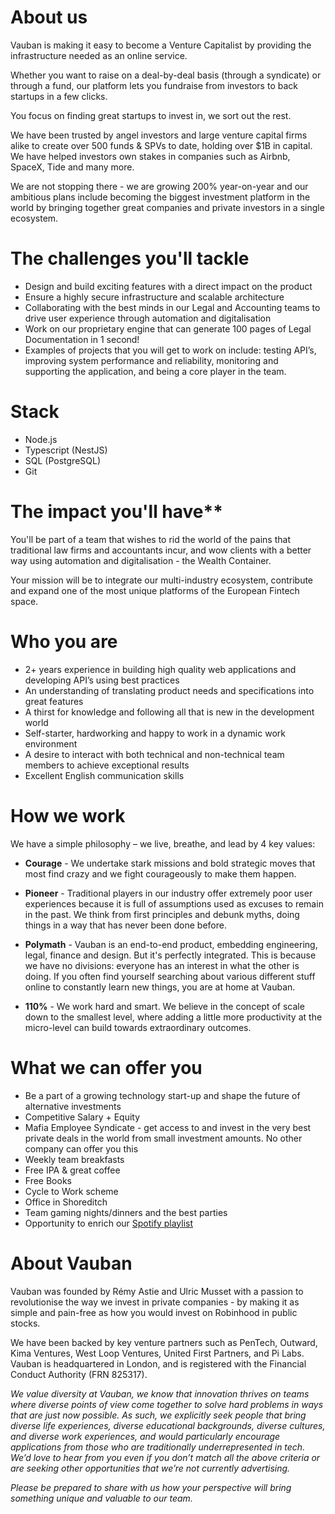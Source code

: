 ﻿

# About us

Vauban is making it easy to become a Venture Capitalist by providing the infrastructure needed as an online service.

Whether you want to raise on a deal-by-deal basis (through a syndicate) or through a fund, our platform lets you fundraise from investors to back startups in a few clicks.

You focus on finding great startups to invest in, we sort out the rest.

We have been trusted by angel investors and large venture capital firms alike to create over 500 funds & SPVs to date, holding over $1B in capital. We have helped investors own stakes in companies such as Airbnb, SpaceX, Tide and many more.

We are not stopping there - we are growing 200% year-on-year and our ambitious plans include becoming the biggest investment platform in the world by bringing together great companies and private investors in a single ecosystem.

# The challenges you'll tackle

- Design and build exciting features with a direct impact on the product
- Ensure a highly secure infrastructure and scalable architecture
- Collaborating with the best minds in our Legal and Accounting teams to drive user experience through automation and digitalisation
- Work on our proprietary engine that can generate 100 pages of Legal Documentation in 1 second!
- Examples of projects that you will get to work on include: testing API’s, improving system performance and reliability, monitoring and supporting the application, and being a core player in the team.

# Stack

- Node.js
- Typescript (NestJS)
- SQL (PostgreSQL)
- Git

# The impact you'll have**

You'll be part of a team that wishes to rid the world of the pains that traditional law firms and accountants incur, and wow clients with a better way using automation and digitalisation - the Wealth Container.

Your mission will be to integrate our multi-industry ecosystem, contribute and expand one of the most unique platforms of the European Fintech space.

# Who you are

- 2+ years experience in building high quality web applications and developing API’s using best practices
- An understanding of translating product needs and specifications into great features
- A thirst for knowledge and following all that is new in the development world
- Self-starter, hardworking and happy to work in a dynamic work environment
- A desire to interact with both technical and non-technical team members to achieve exceptional results
- Excellent English communication skills

# How we work

We have a simple philosophy – we live, breathe, and lead by 4 key values:

- **Courage** - We undertake stark missions and bold strategic moves that most find crazy and we fight courageously to make them happen.

- **Pioneer** - Traditional players in our industry offer extremely poor user experiences because it is full of assumptions used as excuses to remain in the past. We think from first principles and debunk myths, doing things in a way that has never been done before.

- **Polymath** - Vauban is an end-to-end product, embedding engineering, legal, finance and design. But it's perfectly integrated. This is because we have no divisions: everyone has an interest in what the other is doing. If you often find yourself searching about various different stuff online to constantly learn new things, you are at home at Vauban.

- **110%** - We work hard and smart. We believe in the concept of scale down to the smallest level, where adding a little more productivity at the micro-level can build towards extraordinary outcomes.

# What we can offer you

- Be a part of a growing technology start-up and shape the future of alternative investments
- Competitive Salary + Equity
- Mafia Employee Syndicate - get access to and invest in the very best private deals in the world from small investment amounts. No other company can offer you this
- Weekly team breakfasts
- Free IPA & great coffee
- Free Books
- Cycle to Work scheme
- Office in Shoreditch
- Team gaming nights/dinners and the best parties
- Opportunity to enrich our [Spotify](https://open.spotify.com/playlist/4bLeVbPlMdMtfWNmEMSyDN?si=1f9a6a3695ee49e5)[ ](https://open.spotify.com/playlist/4bLeVbPlMdMtfWNmEMSyDN?si=1f9a6a3695ee49e5)[playlist](https://open.spotify.com/playlist/4bLeVbPlMdMtfWNmEMSyDN?si=1f9a6a3695ee49e5)

# About Vauban

Vauban was founded by Rémy Astie and Ulric Musset with a passion to revolutionise the way we invest in private companies - by making it as simple and pain-free as how you would invest on Robinhood in public stocks.

We have been backed by key venture partners such as PenTech, Outward, Kima Ventures, West Loop Ventures, United First Partners, and Pi Labs. Vauban is headquartered in London, and is registered with the Financial Conduct Authority (FRN 825317).

*We value diversity at Vauban, we know that innovation thrives on teams where diverse points of view come together to solve hard problems in ways that are just now possible. As such, we explicitly seek people that bring diverse life experiences, diverse educational backgrounds, diverse cultures, and diverse work experiences, and would particularly encourage applications from those who are traditionally underrepresented in tech. We’d love to hear from you even if you don’t match all the above criteria or are seeking other opportunities that we’re not currently advertising.*

*Please be prepared to share with us how your perspective will bring something unique and valuable to our team.*
